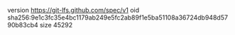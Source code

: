 version https://git-lfs.github.com/spec/v1
oid sha256:9e1c3fc35e4bc1179ab249e5fc2ab89f1e5ba51108a36724db948d5790b83cb4
size 45292
